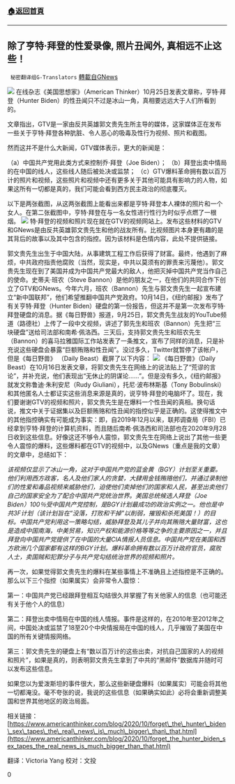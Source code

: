 ###  [:house:返回首頁](https://github.com/ourhimalayas/txt)
---

## 除了亨特·拜登的性爱录像, 照片丑闻外, 真相远不止这些！
` 秘密翻译组G-Translators` [轉載自GNews](https://gnews.org/zh-hans/461217/)

![]()![](https://gnews-media-offload.s3.amazonaws.com/wp-content/uploads/2020/10/27030241/Picture18.png)
在线杂志《美国思想家》（American Thinker）10月25日发表文章称，亨特·拜登（Hunter Biden）的性丑闻只不过是冰山一角，真相要远远大于人们所看到的。

文章指出，GTV是一家由反共英雄郭文贵先生所主导的媒体，这家媒体正在发布一些关于亨特·拜登各种肮脏、令人恶心的吸毒及性行为视频、照片和截图。

然而这并不是什么大新闻，GTV媒体表示，更大的新闻是：

（a）中国共产党用此类方式来控制乔·拜登（Joe Biden）；
（b）拜登出卖中情局的在中国的线人，这些线人随后被处决或监禁；
（c）GTV爆料革命拥有数以百万计的照片和视频，这些照片和视频中还有更多关于其他可能具有影响力的人物，如果这所有一切都是真的，我们可能会看到西方民主政治的彻底覆灭。

以下是两张截图，从这两张截图上能看出来都是亨特·拜登本人裸体的照片和一个女人。在第二张截图中，亨特·拜登在与一名女性进行性行为时似乎点燃了一根烟。
![]()![](https://gnews-media-offload.s3.amazonaws.com/wp-content/uploads/2020/10/27030426/Screen-Shot-2020-10-27-at-5.04.07-pm.png)
特·拜登的视频和照片现在就在GTV的视频网站上。发布这些材料的GTV和GNews是由反共英雄郭文贵先生和他的战友所有。比视频图片本身更有趣的是其背后的故事以及其中包含的指控。因为该材料是色情内容，此处不提供链接。

郭文贵先生出生于中国大陆，从事建筑工程工作后获得了财富。最终，他遇到了麻烦，中共政府指责他腐败（当然，现实是，中共以莫须有的罪责来污蔑他）。郭文贵先生现在到了美国并成为中国共产党最大的敌人，他把灭掉中国共产党当作自己的使命。史蒂夫·班农（Steve Bannon）是他的朋友之一，在他们的共同合作下创立了GTV和GNews。今年六月，班农（Bannon）先生与郭文贵先生一起宣布建立“新中国联邦”，他们希望推翻中国共产党政府。10月14日，《纽约邮报》发布了有关亨特·拜登（Hunter Biden）硬盘的第一份报告，但这并不是第一次发布亨特·拜登硬盘的消息。据《每日野兽》报道，9月25日，郭文贵先生战友的YouTube频道（路德社）上传了一段中文视频，讲述了郭先生和班农（Bannon）先生把“三块硬盘”送给司法部和南希·佩洛西。三天后，支持郭文贵先生和班农先生（Bannon）的喜马拉雅国际工作站发表了一条推文，宣布了同样的消息，只是补充说这些硬盘会暴露“巨额贿赂和性丑闻”。没过多久，Twitter就暂停了该帐户，但是《每日野兽》 （Daily Beast）截屏了以下内容：
![]()![](https://gnews-media-offload.s3.amazonaws.com/wp-content/uploads/2020/10/27030450/Picture19.png)
《每日野兽》（Daily Beast）在10月16日发表文章，将郭文贵先生在网络上的说法贴上了“荒谬的言论”，并补充说，他们表现出“无休止的阴谋论……”。但是没有多久，《纽约邮报》就发文称鲁迪·朱利安尼（Rudy Giuliani），托尼·波布林斯基（Tony Bobulinski）和其他匿名人士都证实这些消息来源是真的，说亨特·拜登的电脑坏了。现在，我们要谢谢GTV的视频和照片，郭文贵先生是在爆料一个性丑闻的真相。换句话说，推文中关于证据集以及巨额贿赂和性丑闻的指控似乎是正确的。这使得推文中的其他指控确实有可能成为事实：即，自2019年12月以来，联邦调查局（FBI）已经拿到亨特·拜登的计算机资料，而且随后南希·佩洛西和司法部也在2020年9月28日收到这些信息。好像这还不够令人震惊，郭文贵先生在网络上说出了其他一些更令人震惊的爆料，这些爆料都在GTV的视频中，以及GNews（重点是我的文章）的文章中，总结如下：

*该视频仅显示了冰山一角，这对于中国共产党的蓝金黄（BGY）计划至关重要。他们利用西方政客，名人及他们家人的贪婪，大肆用金钱贿赂他们，并通过录制他们的性爱和毒品视频来威胁他们，迫使他们卖掉他们的国家和人民，甚至出卖他们自己的国家安全为了配合中国共产党统治世界。美国总统候选人拜登（Joe Biden）100％受中国共产党控制，是BGY计划最成功的政治实例之一。他也是中共3F计划（该计划旨在“没落，打败和干掉”以削弱，摧毁和杀死美国！）的目标。中国共产党利用这一策略勾结，威胁拜登及其儿子并向其贿赂大量财富，这也是造成中国南海，中美贸易，知识产权和能源价格等等之争的主要原因之一，并且拜登向中国共产党提供了在中国的大量CIA情报人员信息。中国共产党在美国和西方欧洲几个国家都有这样的BGY计划。爆料革命拥有数以百万计政府官员，腐败人士，卖国贼和犯罪分子与共产党勾结统治世界的视频和照片。*

再一次，如果觉得郭文贵先生的爆料在某些事情上不准确且上述指控是不正确的。那么以下三个指控（如果属实）会非常令人震惊：

第一：中国共产党已经跟拜登相互勾结很久并掌握了有关他家人的信息（也可能还有关于他个人的信息）

第二：拜登出卖中情局在中国的线人情报。事件是这样的，在2010年至2012年之间，中国处决或监禁了18至20个中央情报局在中国的线人，几乎摧毁了美国在中国的所有关键情报网络。

第三：郭文贵先生的硬盘上有“数以百万计的这些出卖，对抗自己国家的人的视频和照片”，如果是真的，则表明郭文贵先生拿到了中共的“黑邮件”数据库并随时可以发布这些信息。

如果您以为爱泼斯坦的事件很大，那么这些新硬盘爆料（如果属实）可能会将其他一切都淹没。毫不夸张的说，我说的这些信息（如果确实如此）必将会重新调整美国和世界其他地区的政治局面。

相关链接：[https://www.americanthinker.com/blog/2020/10/forget\_the\_hunter\_biden\_sex\_tapes\_the\_real\_news\_is\_much\_bigger\_than\_that.html](https://www.americanthinker.com/blog/2020/10/forget_the_hunter_biden_sex_tapes_the_real_news_is_much_bigger_than_that.html)

翻译：Victoria Yang
校对：文投

0
